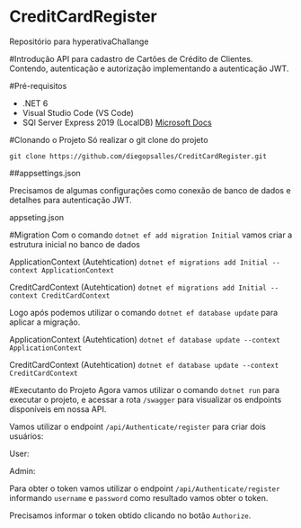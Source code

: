 # CreditCardRegister
Repositório para hyperativaChallange

#Introdução
API para cadastro de Cartões de Crédito de Clientes. Contendo, autenticação e autorização implementando a autenticação JWT.

#Pré-requisitos
- .NET 6
- Visual Studio Code (VS Code)
- SQl Server Express 2019 (LocalDB) [Microsoft Docs](https://learn.microsoft.com/pt-br/sql/database-engine/configure-windows/sql-server-express-localdb?view=sql-server-ver15/)

#Clonando o Projeto
Só realizar o git clone do projeto

```git clone https://github.com/diegopsalles/CreditCardRegister.git```

##appsettings.json

Precisamos de algumas configurações como conexão de banco de dados e detalhes para autenticação JWT.

appseting.json

#Migration
Com o comando ```dotnet ef add migration Initial``` vamos criar a estrutura inicial no banco de dados

ApplicationContext (Autehtication)
```dotnet ef migrations add Initial --context ApplicationContext```


CreditCardContext (Autehtication)
```dotnet ef migrations add Initial --context CreditCardContext```

Logo após podemos utilizar o comando ```dotnet ef database update``` para aplicar a migração.

ApplicationContext (Autehtication)
```dotnet ef database update --context ApplicationContext```


CreditCardContext (Autehtication)
```dotnet ef database update --context CreditCardContext```

#Executanto do Projeto
Agora vamos utilizar o comando ``dotnet run`` para executar o projeto, e acessar a rota ``/swagger`` para visualizar os endpoints disponíveis em nossa API.


Vamos utilizar o endpoint ``/api/Authenticate/register`` para criar dois usuários:

User:
<!--{
  "userName": "user",
  "isAdmin": false,
  "email": "user@example.com",
  "password": "Password@123"
}-->

Admin:
<!--{
  "userName": "admin",
  "isAdmin": false,
  "email": "admin@example.com",
  "password": "Password@123"
}-->


Para obter o token vamos utilizar o endpoint ``/api/Authenticate/register`` informando ``username`` e ``password`` como resultado vamos obter o token.

Precisamos informar o token obtido clicando no botão ``Authorize``.


